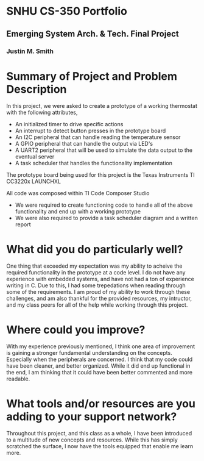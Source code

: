 # SNHU CS-350 Portfolio
## Emerging System Arch. & Tech. Final Project
### Justin M. Smith

# Summary of Project and Problem Description
In this project, we were asked to create a prototype of a working thermostat with the following attributes,
* An initialized timer to drive specific actions
* An interrupt to detect button presses in the prototype board
* An I2C peripheral that can handle reading the temperature sensor
* A GPIO peripheral that can handle the output via LED's
* A UART2 peripheral that will be used to simulate the data output to the eventual server
* A task scheduler that handles the functionality implementation

The prototype board being used for this project is the Texas Instruments TI CC3220x LAUNCHXL

All code was composed within TI Code Composer Studio

- We were required to create functioning code to handle all of the above functionality and end up with a working prototype
- We were also required to provide a task scheduler diagram and a written report

# What did you do particularly well?
One thing that exceeded my expectation was my ability to acheive the required functionality in the prototype at a code level. I do not have any experience with embedded systems, and have not
had a ton of experience writing in C. Due to this, I had some trepedations when reading through some of the requirements. I am proud of my ability to work through these challenges, and am also thankful for 
the provided resources, my intructor, and my class peers for all of the help while working through this project. 
# Where could you improve?
With my experience previously mentioned, I think one area of improvement is gaining a stronger fundamental understanding on the concepts. Especially when the peripherals are concerned. I think that my code could
have been cleaner, and better organized. While it did end up functional in the end, I am thinking that it could have been better commented and more readable.
# What tools and/or resources are you adding to your support network?
Throughout this project, and this class as a whole, I have been introduced to a multitude of new concepts and resources. While this has simply scratched the surface, I now have the tools equipped that enable me 
learn more. 


